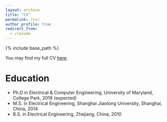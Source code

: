 ```yaml
---
layout: archive
title: "CV"
permalink: /cv/
author_profile: true
redirect_from:
  - /resume
---
```


{% include base_path %}

You may find my full CV [here](http://zhuqiangumd.github.io/files/cv_QZ.pdf).

Education
======
* Ph.D in Electrical & Computer Engineering, University of Maryland, College Park, 2019 (expected)
* M.S. in Electrical Engineering, Shanghai Jiaotong University, Shanghai, China, 2014
* B.S. in Electrical Engineering, Zhejiang, China, 2010
